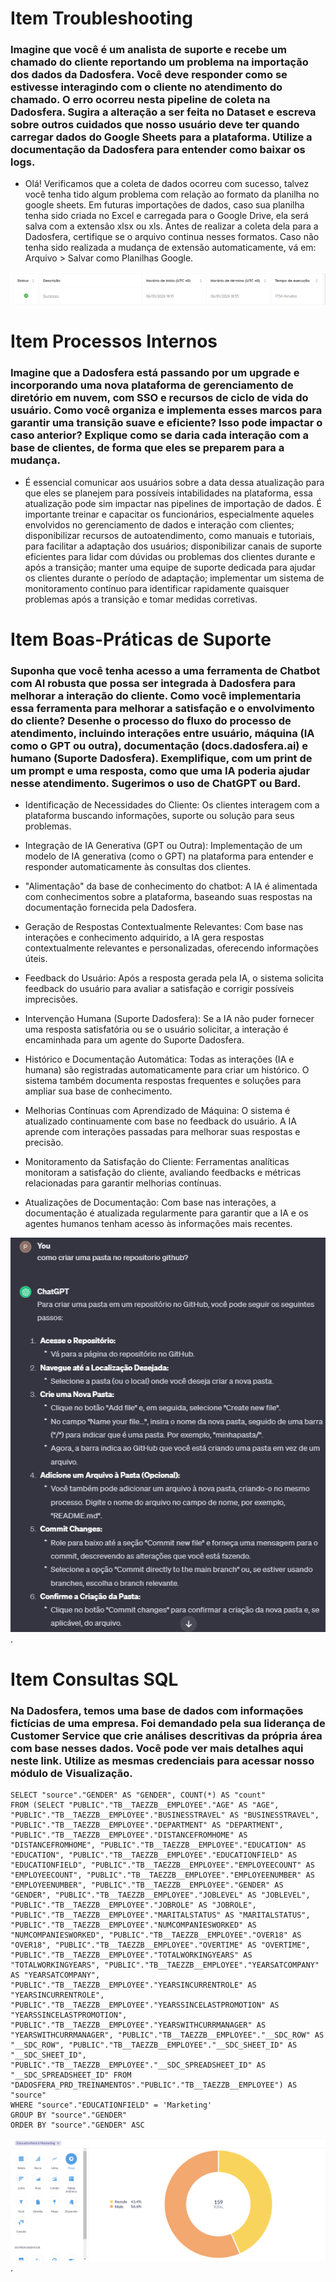 # Item Troubleshooting

### Imagine que você é um analista de suporte e recebe um chamado do cliente reportando um problema na importação dos dados da Dadosfera. Você deve responder como se estivesse interagindo com o cliente no atendimento do chamado. O erro ocorreu nesta pipeline de coleta na Dadosfera. Sugira a alteração a ser feita no Dataset e escreva sobre outros cuidados que nosso usuário deve ter quando carregar dados do Google Sheets para a plataforma. Utilize a documentação da Dadosfera para entender como baixar os logs.

- Olá! Verificamos que a coleta de dados ocorreu com sucesso, talvez você tenha tido algum problema com relação ao formato da planilha no google sheets. Em futuras importações de dados, caso sua planilha tenha sido criada no Excel e carregada para o Google Drive, ela será salva com a extensão xlsx ou xls. Antes de realizar a coleta dela para a Dadosfera, certifique se o arquivo continua nesses formatos. Caso não tenha sido realizada a mudança de extensão automaticamente, vá em: Arquivo > Salvar como Planilhas Google.

![Sucesso ao realizar importação](https://github.com/Pedroaguilar1232/PEDRO_ALMEIDA_DDF_SUPORTE_2023_01/blob/main/images/sucesso.png)

# Item Processos Internos

### Imagine que a Dadosfera está passando por um upgrade e incorporando uma nova plataforma de gerenciamento de diretório em nuvem, com SSO e recursos de ciclo de vida do usuário. Como você organiza e implementa esses marcos para garantir uma transição suave e eficiente? Isso pode impactar o caso anterior? Explique como se daria cada interação com a base de clientes, de forma que eles se preparem para a mudança.

- É essencial comunicar aos usuários sobre a data dessa atualização para que eles se planejem para possíveis intabilidades na plataforma, essa atualização pode sim impactar nas pipelines de importação de dados. É importante treinar e capacitar  os funcionários, especialmente aqueles envolvidos no gerenciamento de dados e interação com clientes; disponibilizar recursos de autoatendimento, como manuais e tutoriais, para facilitar a adaptação dos usuários; disponibilizar canais de suporte eficientes para lidar com dúvidas ou problemas dos clientes durante e após a transição; manter uma equipe de suporte dedicada para ajudar os clientes durante o período de adaptação; implementar um sistema de monitoramento contínuo para identificar rapidamente quaisquer problemas após a transição e tomar medidas corretivas.

# Item Boas-Práticas de Suporte

### Suponha que você tenha acesso a uma ferramenta de Chatbot com AI robusta que possa ser integrada à Dadosfera para melhorar a interação do cliente. Como você implementaria essa ferramenta para melhorar a satisfação e o envolvimento do cliente? Desenhe o processo do fluxo do processo de atendimento, incluindo interações entre usuário, máquina (IA como o GPT ou outra), documentação (docs.dadosfera.ai) e humano (Suporte Dadosfera). Exemplifique, com um print de um prompt e uma resposta, como que uma IA poderia ajudar nesse atendimento. Sugerimos o uso de ChatGPT ou Bard.

- Identificação de Necessidades do Cliente:
Os clientes interagem com a plataforma buscando informações, suporte ou solução para seus problemas.

- Integração de IA Generativa (GPT ou Outra):
Implementação de um modelo de IA generativa (como o GPT) na plataforma para entender e responder automaticamente às consultas dos clientes.

- "Alimentação" da base de conhecimento do chatbot:
A IA é alimentada com conhecimentos sobre a plataforma, baseando suas respostas na documentação fornecida pela Dadosfera.

- Geração de Respostas Contextualmente Relevantes:
Com base nas interações e conhecimento adquirido, a IA gera respostas contextualmente relevantes e personalizadas, oferecendo informações úteis.

- Feedback do Usuário:
Após a resposta gerada pela IA, o sistema solicita feedback do usuário para avaliar a satisfação e corrigir possíveis imprecisões.

- Intervenção Humana (Suporte Dadosfera):
Se a IA não puder fornecer uma resposta satisfatória ou se o usuário solicitar, a interação é encaminhada para um agente do Suporte Dadosfera.

- Histórico e Documentação Automática:
Todas as interações (IA e humana) são registradas automaticamente para criar um histórico. O sistema também documenta respostas frequentes e soluções para ampliar sua base de conhecimento.

- Melhorias Contínuas com Aprendizado de Máquina:
O sistema é atualizado continuamente com base no feedback do usuário. A IA aprende com interações passadas para melhorar suas respostas e precisão.

- Monitoramento da Satisfação do Cliente:
Ferramentas analíticas monitoram a satisfação do cliente, avaliando feedbacks e métricas relacionadas para garantir melhorias contínuas.

- Atualizações de Documentação:
Com base nas interações, a documentação é atualizada regularmente para garantir que a IA e os agentes humanos tenham acesso às informações mais recentes.

![Exemplo de prompt e  resposta](https://github.com/Pedroaguilar1232/PEDRO_ALMEIDA_DDF_SUPORTE_2023_01/blob/main/images/chatbot.png).

# Item Consultas SQL

### Na Dadosfera, temos uma base de dados com informações fictícias de uma empresa. Foi demandado pela sua liderança de Customer Service que crie análises descritivas da própria área com base nesses dados. Você pode ver mais detalhes aqui neste link. Utilize as mesmas credenciais para acessar nosso módulo de Visualização.

```
SELECT "source"."GENDER" AS "GENDER", COUNT(*) AS "count"
FROM (SELECT "PUBLIC"."TB__TAEZZB__EMPLOYEE"."AGE" AS "AGE", "PUBLIC"."TB__TAEZZB__EMPLOYEE"."BUSINESSTRAVEL" AS "BUSINESSTRAVEL", "PUBLIC"."TB__TAEZZB__EMPLOYEE"."DEPARTMENT" AS "DEPARTMENT", "PUBLIC"."TB__TAEZZB__EMPLOYEE"."DISTANCEFROMHOME" AS "DISTANCEFROMHOME", "PUBLIC"."TB__TAEZZB__EMPLOYEE"."EDUCATION" AS "EDUCATION", "PUBLIC"."TB__TAEZZB__EMPLOYEE"."EDUCATIONFIELD" AS "EDUCATIONFIELD", "PUBLIC"."TB__TAEZZB__EMPLOYEE"."EMPLOYEECOUNT" AS "EMPLOYEECOUNT", "PUBLIC"."TB__TAEZZB__EMPLOYEE"."EMPLOYEENUMBER" AS "EMPLOYEENUMBER", "PUBLIC"."TB__TAEZZB__EMPLOYEE"."GENDER" AS "GENDER", "PUBLIC"."TB__TAEZZB__EMPLOYEE"."JOBLEVEL" AS "JOBLEVEL", "PUBLIC"."TB__TAEZZB__EMPLOYEE"."JOBROLE" AS "JOBROLE", "PUBLIC"."TB__TAEZZB__EMPLOYEE"."MARITALSTATUS" AS "MARITALSTATUS", "PUBLIC"."TB__TAEZZB__EMPLOYEE"."NUMCOMPANIESWORKED" AS "NUMCOMPANIESWORKED", "PUBLIC"."TB__TAEZZB__EMPLOYEE"."OVER18" AS "OVER18", "PUBLIC"."TB__TAEZZB__EMPLOYEE"."OVERTIME" AS "OVERTIME", "PUBLIC"."TB__TAEZZB__EMPLOYEE"."TOTALWORKINGYEARS" AS "TOTALWORKINGYEARS", "PUBLIC"."TB__TAEZZB__EMPLOYEE"."YEARSATCOMPANY" AS "YEARSATCOMPANY", "PUBLIC"."TB__TAEZZB__EMPLOYEE"."YEARSINCURRENTROLE" AS "YEARSINCURRENTROLE", "PUBLIC"."TB__TAEZZB__EMPLOYEE"."YEARSSINCELASTPROMOTION" AS "YEARSSINCELASTPROMOTION", "PUBLIC"."TB__TAEZZB__EMPLOYEE"."YEARSWITHCURRMANAGER" AS "YEARSWITHCURRMANAGER", "PUBLIC"."TB__TAEZZB__EMPLOYEE"."__SDC_ROW" AS "__SDC_ROW", "PUBLIC"."TB__TAEZZB__EMPLOYEE"."__SDC_SHEET_ID" AS "__SDC_SHEET_ID", "PUBLIC"."TB__TAEZZB__EMPLOYEE"."__SDC_SPREADSHEET_ID" AS "__SDC_SPREADSHEET_ID" FROM "DADOSFERA_PRD_TREINAMENTOS"."PUBLIC"."TB__TAEZZB__EMPLOYEE") AS "source"
WHERE "source"."EDUCATIONFIELD" = 'Marketing'
GROUP BY "source"."GENDER"
ORDER BY "source"."GENDER" ASC
```

![dashboard](https://github.com/Pedroaguilar1232/PEDRO_ALMEIDA_DDF_SUPORTE_2023_01/blob/main/images/dash2.png).













